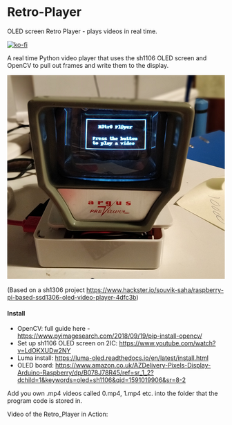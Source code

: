 # Retro-Player
OLED screen Retro Player - plays videos in real time.

[![ko-fi](https://www.ko-fi.com/img/githubbutton_sm.svg)](https://ko-fi.com/O4O31OGEX)

A real time Python video player that uses the sh1106 OLED screen and OpenCV to pull out frames and write them to the display.

![](images/cover.png)

(Based on a sh1306 project https://www.hackster.io/souvik-saha/raspberry-pi-based-ssd1306-oled-video-player-4dfc3b)

<h4> Install </h4>

* OpenCV: full guide here - https://www.pyimagesearch.com/2018/09/19/pip-install-opencv/
* Set up sh1106 OLED screen on 2IC: https://www.youtube.com/watch?v=LdOKXUDw2NY
* Luma install: https://luma-oled.readthedocs.io/en/latest/install.html
* OLED board: https://www.amazon.co.uk/AZDelivery-Pixels-Display-Arduino-Raspberry/dp/B078J78R45/ref=sr_1_2?dchild=1&keywords=oled+sh1106&qid=1591019906&sr=8-2

Add you own .mp4 videos called 0.mp4, 1.mp4 etc. into the folder that the program code is stored in.

Video of the Retro_Player in Action: 
